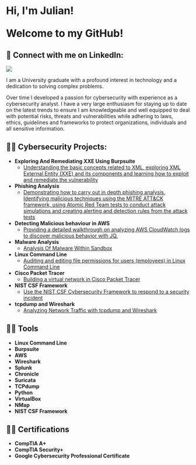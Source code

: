 <h1>Hi, I'm Julian! <br/>
  
  <a>Welcome to my GitHub!</a></h1>


<h2> 🤳 Connect with me on LinkedIn:</h2>

<a href="https://www.linkedin.com/in/julian-poku-kyei-2a184b265/"><img src="https://img.shields.io/badge/-LinkedIn-0072b1?&style=for-the-badge&logo=linkedin&logoColor=white" /></a>


I am a University graduate with a profound interest in technology and a dedication to solving complex problems. 


Over time I developed a passion for cybersecurity with experience as a cybersecurity analyst. I have a very large enthusiasm for staying up to date on the latest trends to ensure I am knowledgeable and well equipped to deal with potential risks, threats and vulnerabilities while adhering to laws, ethics, guidelines and frameworks to protect organizations, individuals and all sensitive information. 



<h2>👨‍💻 Cybersecurity Projects:</h2>

- <b>Exploring And Remediating XXE Using Burpsuite</b>
  - [Understanding the basic concepts related to XML, exploring XML External Entity (XXE) and its components and learning how to exploit and remediate the vulnerability](https://github.com/julianhubgit/Exploring-And-Remediating-XXE-Using-Burpsuite)
- <b>Phishing Analysis</b>
  - [Demonstrating how to carry out in depth phishing analysis. Identifying malicious techniques using the MITRE ATT&CK framework, using Atomic Red Team tests to conduct attack simulations and creating alerting and detection rules from the attack tests](https://github.com/julianhubgit/PhishingAnalysis)
- <b>Detecting Malicious behaviour in AWS</b>
  - [Providing a detailed walkthrough on analyzing AWS CloudWatch logs to discover malicious behavior with JQ.](https://github.com/julianhubgit/Detecting-Malicious-behaviour-in-AWS)
- <b>Malware Analysis</b>
  - [Analysis Of Malware Within Sandbox](https://github.com/julianhubgit/Analysis-Of-Malware-Within-Sandbox)
- <b>Linux Command Line</b>
  - [Auditing and editing file permissions for users (employees) in Linux Command Line](https://github.com/julianhubgit/LinuxFilePermissions)
- <b>Cisco Packet Tracer</b>
  - [Building a virtual network in Cisco Packet Tracer](https://github.com/julianhubgit/CiscoPacketTracerNetwork) 
- <b>NIST CSF Framework</b>
  - [Use the NIST CSF Cybersecurity Framework to respond to a security incident](https://github.com/julianhubgit/NISTCSFapplied)
- <b>tcpdump and Wireshark</b>
  - [Analyzing Network Traffic with tcpdump and Wireshark](https://github.com/julianhubgit/UsingTCPdumpWireshark)




<h2>👨‍💻 Tools</h2>

- <b>Linux Command Line</b>
- <b>Burpsuite</b>
- <b>AWS</b>
- <b>Wireshark</b>
- <b>Splunk</b>
- <b>Chronicle</b>
- <b>Suricata</b>
- <b>TCPdump</b>
- <b>Python</b>
- <b>VirtualBox</b>
- <b>NMap</b>
- <b>NIST CSF Framework</b>



<h2>👨‍💻 Certifications</h2>

- <b>CompTIA A+</b>
- <b>CompTIA Security+</b>
- <b>Google Cybersecurity Professional Certificate</b>

<!--
**joshmadakor1/joshmadakor1** is a ✨ _special_ ✨ repository because its `README.md` (this file) appears on your GitHub profile.

Here are some ideas to get you started:

- 🔭 I’m currently working on ...
- 🌱 I’m currently learning ...
- 👯 I’m looking to collaborate on ...
- 🤔 I’m looking for help with ...
- 💬 Ask me about ...
- 📫 How to reach me: ...
- 😄 Pronouns: ...
- ⚡ Fun fact: ...
-->
